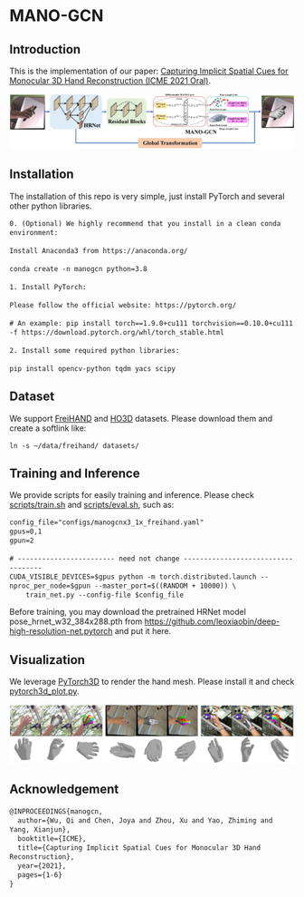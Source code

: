 # MANO-GCN

## Introduction
This is the implementation of our paper: [Capturing Implicit Spatial Cues for Monocular 3D Hand Reconstruction (ICME 2021 Oral)](https://ieeexplore.ieee.org/abstract/document/9428299).

![](figure.jpg)

## Installation

The installation of this repo is very simple, just install PyTorch and several other python libraries.

```
0. (Optional) We highly recommend that you install in a clean conda environment:

Install Anaconda3 from https://anaconda.org/

conda create -n manogcn python=3.8

1. Install PyTorch:

Please follow the official website: https://pytorch.org/

# An example: pip install torch==1.9.0+cu111 torchvision==0.10.0+cu111 -f https://download.pytorch.org/whl/torch_stable.html

2. Install some required python libraries:

pip install opencv-python tqdm yacs scipy
```

## Dataset

We support [FreiHAND](https://lmb.informatik.uni-freiburg.de/projects/freihand/) and [HO3D](https://www.tugraz.at/index.php?id=40231) datasets. Please download them and create a softlink like:

```
ln -s ~/data/freihand/ datasets/
```

## Training and Inference

We provide scripts for easily training and inference. Please check [scripts/train.sh](scripts/train.sh) and [scripts/eval.sh](scripts/eval.sh), such as:

```
config_file="configs/manogcnx3_1x_freihand.yaml"
gpus=0,1
gpun=2

# ------------------------ need not change -----------------------------------
CUDA_VISIBLE_DEVICES=$gpus python -m torch.distributed.launch --nproc_per_node=$gpun --master_port=$((RANDOM + 10000)) \
    train_net.py --config-file $config_file
```

Before training, you may download the pretrained HRNet model pose_hrnet_w32_384x288.pth from https://github.com/leoxiaobin/deep-high-resolution-net.pytorch and put it here.

## Visualization

We leverage [PyTorch3D](https://pytorch3d.org/) to render the hand mesh. Please install it and check [pytorch3d_plot.py](pytorch3d_plot.py).

![](visualization.jpg)

## Acknowledgement

```
@INPROCEEDINGS{manogcn,
  author={Wu, Qi and Chen, Joya and Zhou, Xu and Yao, Zhiming and Yang, Xianjun},
  booktitle={ICME}, 
  title={Capturing Implicit Spatial Cues for Monocular 3D Hand Reconstruction}, 
  year={2021},
  pages={1-6}
}
```